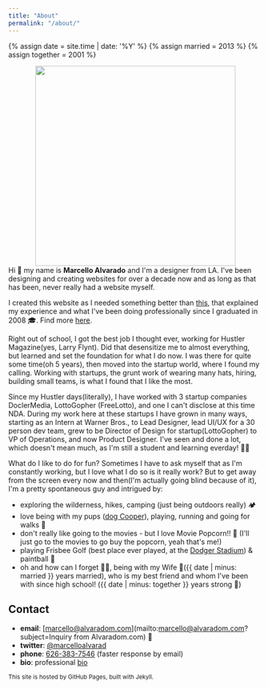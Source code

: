 ```yaml
---
title: "About"
permalink: "/about/"
---
```

{% assign date = site.time | date: '%Y' %}
{% assign married = 2013 %}
{% assign together = 2001 %}

<p><img align="right" src="{{ site.baseurl }}/assets/images/me-01.jpg" width="400" hspace="50" class="m-l m-b-md"></p>

Hi 👋 my name is <b>Marcello Alvarado</b> and I'm a designer from LA. I've been designing and creating websites for over a decade now and as long as that has been, never really had a website myself.

I created this website as I needed something better than [this](https://www.dropbox.com/sh/ak6qe0jjybruqtu/AAChMXKcYYuEvLMvymB97KHWa?dl=0), that explained my experience and what I've been doing professionally since I graduated in 2008 🎓. Find more [here](/cv/).

Right out of school, I got the best job I thought ever, working for Hustler Magazine(yes, Larry Flynt). Did that desensitize me to almost everything, but learned and set the foundation for what I do now. I was there for quite some time(oh 5 years), then moved into the startup world, where I found my calling. Working with startups, the grunt work of wearing many hats, hiring, building small teams, is what I found that I like the most.

Since my Hustler days(literally), I have worked with 3 startup companies DoclerMedia, LottoGopher (FreeLotto), and one I can't disclose at this time NDA. During my work here at these startups I have grown in many ways, starting as an Intern at Warner Bros., to Lead Designer, lead UI/UX for a 30 person dev team, grew to be Director of Design for startup(LottoGopher) to VP of Operations, and now Product Designer. I've seen and done a lot, which doesn't mean much, as I'm still a student and learning everday! 👨‍💻

What do I like to do for fun? Sometimes I have to ask myself that as I'm constantly working, but I love what I do so is it really work? But to get away from the screen every now and then(I'm actually going blind because of it), I'm a pretty spontaneous guy and intrigued by:

- exploring the wilderness, hikes, camping (just being outdoors really) 🏕 
- love being with my pups (<a href="https://www.dropbox.com/s/t57f22lssm5oaer/cooper.jpg?dl=0" target="_blank">dog Cooper</a>), playing, running and going for walks 👟
- don't really like going to the movies - but I love Movie Popcorn!! 🍿 (I'll just go to the movies to go buy the popcorn, yeah that's me!)
- playing Frisbee Golf (best place ever played, at the <a href="https://www.dropbox.com/s/j8x1bhechidie6v/disc-golf-dodger-stadium.JPG?dl=0" target="_blank">Dodger Stadium</a>) & paintball 🥏 
- oh and how can I forget 🤦‍♂️, being with my Wife 👸({{ date | minus: married }} years married), who is my best friend and whom I've been with since high school! ({{ date | minus: together }} years strong 💪)

## Contact

* **email**: [marcello@alvaradom.com](mailto:marcello@alvaradom.com?subject=Inquiry from Alvaradom.com) 📧 
* **twitter**: [@marcelloalvarad](https://twitter.com/marcelloalvarad)
* **phone**: [626-383-7546](tel:1-626-383-7546) (faster response by email)
* **bio**: professional [bio](/bio/)

<p class="m-t-lg"><small>This site is hosted by GitHub Pages, built with Jekyll.</small></p>